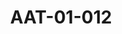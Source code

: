 ---
pid: AAT-01-012
title: AAT-01-012
language: ar
collection: عبد الرحمن علي طه
original_label: SAD 11/13/532
rights: ارشيف السودان درهم
location_of_original: ارشيف السودان جامعة درم
photographer_or_studio: 
scanned_from: photograph 15.8 by 9.9
_date: 12/12/1948
location: الخرطوم
description: 'افتتاح الجمعية التشريعة '
additional_notes: 
permission_display: 'yes'
on_server: 'no'
on_website: 'no'
permalink: "/archive/ar/aat-01-012.html"
layout: photo-page
---